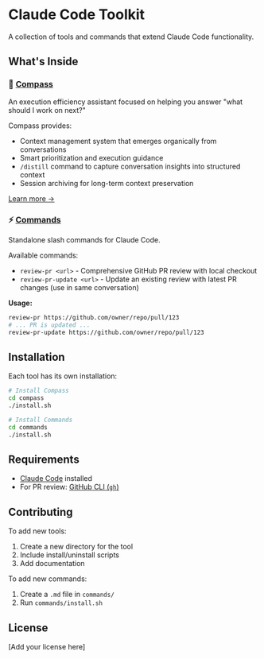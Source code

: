 # Claude Code Toolkit

A collection of tools and commands that extend Claude Code functionality.

## What's Inside

### 🧭 [Compass](./compass)

An execution efficiency assistant focused on helping you answer "what should I work on next?"

Compass provides:
- Context management system that emerges organically from conversations
- Smart prioritization and execution guidance
- `/distill` command to capture conversation insights into structured context
- Session archiving for long-term context preservation

[Learn more →](./compass/README.md)

### ⚡ [Commands](./commands)

Standalone slash commands for Claude Code.

Available commands:
- `review-pr <url>` - Comprehensive GitHub PR review with local checkout
- `review-pr-update <url>` - Update an existing review with latest PR changes (use in same conversation)

**Usage:**
```bash
review-pr https://github.com/owner/repo/pull/123
# ... PR is updated ...
review-pr-update https://github.com/owner/repo/pull/123
```

## Installation

Each tool has its own installation:

```bash
# Install Compass
cd compass
./install.sh

# Install Commands
cd commands
./install.sh
```

## Requirements

- [Claude Code](https://www.anthropic.com/claude/download) installed
- For PR review: [GitHub CLI (`gh`)](https://cli.github.com/)

## Contributing

To add new tools:
1. Create a new directory for the tool
2. Include install/uninstall scripts
3. Add documentation

To add new commands:
1. Create a `.md` file in `commands/`
2. Run `commands/install.sh`

## License

[Add your license here]

